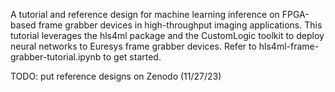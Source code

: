 A tutorial and reference design for machine learning inference on FPGA-based frame grabber devices in high-throughput imaging applications. This tutorial leverages the hls4ml package and the CustomLogic toolkit to deploy neural networks to Euresys frame grabber devices. Refer to hls4ml-frame-grabber-tutorial.ipynb to get started.

TODO: put reference designs on Zenodo (11/27/23)
